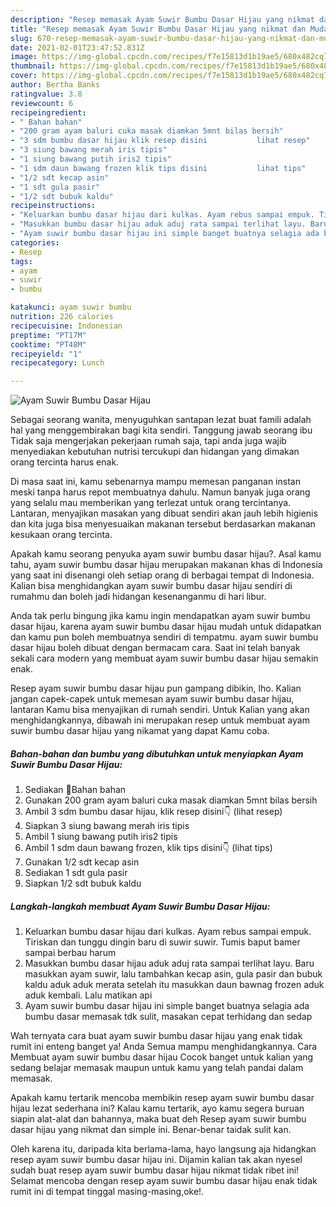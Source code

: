 ```yaml
---
description: "Resep memasak Ayam Suwir Bumbu Dasar Hijau yang nikmat dan Mudah Dibuat"
title: "Resep memasak Ayam Suwir Bumbu Dasar Hijau yang nikmat dan Mudah Dibuat"
slug: 670-resep-memasak-ayam-suwir-bumbu-dasar-hijau-yang-nikmat-dan-mudah-dibuat
date: 2021-02-01T23:47:52.831Z
image: https://img-global.cpcdn.com/recipes/f7e15813d1b19ae5/680x482cq70/ayam-suwir-bumbu-dasar-hijau-foto-resep-utama.jpg
thumbnail: https://img-global.cpcdn.com/recipes/f7e15813d1b19ae5/680x482cq70/ayam-suwir-bumbu-dasar-hijau-foto-resep-utama.jpg
cover: https://img-global.cpcdn.com/recipes/f7e15813d1b19ae5/680x482cq70/ayam-suwir-bumbu-dasar-hijau-foto-resep-utama.jpg
author: Bertha Banks
ratingvalue: 3.8
reviewcount: 6
recipeingredient:
- " Bahan bahan"
- "200 gram ayam baluri cuka masak diamkan 5mnt bilas bersih"
- "3 sdm bumbu dasar hijau klik resep disini           lihat resep"
- "3 siung bawang merah iris tipis"
- "1 siung bawang putih iris2 tipis"
- "1 sdm daun bawang frozen klik tips disini           lihat tips"
- "1/2 sdt kecap asin"
- "1 sdt gula pasir"
- "1/2 sdt bubuk kaldu"
recipeinstructions:
- "Keluarkan bumbu dasar hijau dari kulkas. Ayam rebus sampai empuk. Tiriskan dan tunggu dingin baru di suwir suwir. Tumis baput bamer sampai berbau harum"
- "Masukkan bumbu dasar hijau aduk aduj rata sampai terlihat layu. Baru masukkan ayam suwir, lalu tambahkan kecap asin, gula pasir dan bubuk kaldu aduk aduk merata setelah itu masukkan daun bawnag frozen aduk aduk kembali. Lalu matikan api"
- "Ayam suwir bumbu dasar hijau ini simple banget buatnya selagia ada bumbu dasar memasak tdk sulit, masakan cepat terhidang dan sedap"
categories:
- Resep
tags:
- ayam
- suwir
- bumbu

katakunci: ayam suwir bumbu 
nutrition: 226 calories
recipecuisine: Indonesian
preptime: "PT17M"
cooktime: "PT48M"
recipeyield: "1"
recipecategory: Lunch

---
```



![Ayam Suwir Bumbu Dasar Hijau](https://img-global.cpcdn.com/recipes/f7e15813d1b19ae5/680x482cq70/ayam-suwir-bumbu-dasar-hijau-foto-resep-utama.jpg)

Sebagai seorang wanita, menyuguhkan santapan lezat buat famili adalah hal yang menggembirakan bagi kita sendiri. Tanggung jawab seorang ibu Tidak saja mengerjakan pekerjaan rumah saja, tapi anda juga wajib menyediakan kebutuhan nutrisi tercukupi dan hidangan yang dimakan orang tercinta harus enak.

Di masa  saat ini, kamu sebenarnya mampu memesan panganan instan meski tanpa harus repot membuatnya dahulu. Namun banyak juga orang yang selalu mau memberikan yang terlezat untuk orang tercintanya. Lantaran, menyajikan masakan yang dibuat sendiri akan jauh lebih higienis dan kita juga bisa menyesuaikan makanan tersebut berdasarkan makanan kesukaan orang tercinta. 



Apakah kamu seorang penyuka ayam suwir bumbu dasar hijau?. Asal kamu tahu, ayam suwir bumbu dasar hijau merupakan makanan khas di Indonesia yang saat ini disenangi oleh setiap orang di berbagai tempat di Indonesia. Kalian bisa menghidangkan ayam suwir bumbu dasar hijau sendiri di rumahmu dan boleh jadi hidangan kesenanganmu di hari libur.

Anda tak perlu bingung jika kamu ingin mendapatkan ayam suwir bumbu dasar hijau, karena ayam suwir bumbu dasar hijau mudah untuk didapatkan dan kamu pun boleh membuatnya sendiri di tempatmu. ayam suwir bumbu dasar hijau boleh dibuat dengan bermacam cara. Saat ini telah banyak sekali cara modern yang membuat ayam suwir bumbu dasar hijau semakin enak.

Resep ayam suwir bumbu dasar hijau pun gampang dibikin, lho. Kalian jangan capek-capek untuk memesan ayam suwir bumbu dasar hijau, lantaran Kamu bisa menyajikan di rumah sendiri. Untuk Kalian yang akan menghidangkannya, dibawah ini merupakan resep untuk membuat ayam suwir bumbu dasar hijau yang nikamat yang dapat Kamu coba.

<!--inarticleads1-->

##### Bahan-bahan dan bumbu yang dibutuhkan untuk menyiapkan Ayam Suwir Bumbu Dasar Hijau:

1. Sediakan  💞Bahan bahan
1. Gunakan 200 gram ayam baluri cuka masak diamkan 5mnt bilas bersih
1. Ambil 3 sdm bumbu dasar hijau, klik resep disini👇           (lihat resep)
1. Siapkan 3 siung bawang merah iris tipis
1. Ambil 1 siung bawang putih iris2 tipis
1. Ambil 1 sdm daun bawang frozen, klik tips disini👇           (lihat tips)
1. Gunakan 1/2 sdt kecap asin
1. Sediakan 1 sdt gula pasir
1. Siapkan 1/2 sdt bubuk kaldu




<!--inarticleads2-->

##### Langkah-langkah membuat Ayam Suwir Bumbu Dasar Hijau:

1. Keluarkan bumbu dasar hijau dari kulkas. Ayam rebus sampai empuk. Tiriskan dan tunggu dingin baru di suwir suwir. Tumis baput bamer sampai berbau harum
1. Masukkan bumbu dasar hijau aduk aduj rata sampai terlihat layu. Baru masukkan ayam suwir, lalu tambahkan kecap asin, gula pasir dan bubuk kaldu aduk aduk merata setelah itu masukkan daun bawnag frozen aduk aduk kembali. Lalu matikan api
1. Ayam suwir bumbu dasar hijau ini simple banget buatnya selagia ada bumbu dasar memasak tdk sulit, masakan cepat terhidang dan sedap




Wah ternyata cara buat ayam suwir bumbu dasar hijau yang enak tidak rumit ini enteng banget ya! Anda Semua mampu menghidangkannya. Cara Membuat ayam suwir bumbu dasar hijau Cocok banget untuk kalian yang sedang belajar memasak maupun untuk kamu yang telah pandai dalam memasak.

Apakah kamu tertarik mencoba membikin resep ayam suwir bumbu dasar hijau lezat sederhana ini? Kalau kamu tertarik, ayo kamu segera buruan siapin alat-alat dan bahannya, maka buat deh Resep ayam suwir bumbu dasar hijau yang nikmat dan simple ini. Benar-benar taidak sulit kan. 

Oleh karena itu, daripada kita berlama-lama, hayo langsung aja hidangkan resep ayam suwir bumbu dasar hijau ini. Dijamin kalian tak akan nyesel sudah buat resep ayam suwir bumbu dasar hijau nikmat tidak ribet ini! Selamat mencoba dengan resep ayam suwir bumbu dasar hijau enak tidak rumit ini di tempat tinggal masing-masing,oke!.

